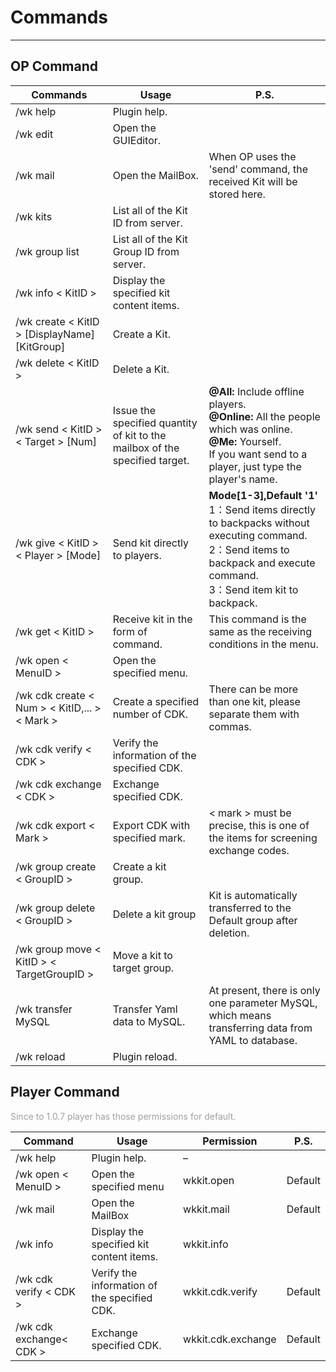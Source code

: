 # Commands

---

## OP Command


| Commands                                      | Usage                                                                       | P.S.                                                                                                                                                                              |
| ----------------------------------------------- | ----------------------------------------------------------------------------- | ----------------------------------------------------------------------------------------------------------------------------------------------------------------------------------- |
| /wk help                                      | Plugin help.                                                                |                                                                                                                                                                                   |
| /wk edit                                      | Open the GUIEditor.                                                         |                                                                                                                                                                                   |
| /wk mail                                      | Open the MailBox.                                                           | When OP uses the 'send' command, the received Kit will be stored here.                                                                                                            |
| /wk kits                                      | List all of the Kit ID from server.                                         |                                                                                                                                                                                   |
| /wk group list                                | List all of the Kit Group ID from server.                                   |                                                                                                                                                                                   |
| /wk info < KitID >                            | Display the specified kit content items.                                    |                                                                                                                                                                                   |
| /wk create < KitID > [DisplayName] [KitGroup] | Create a Kit.                                                               |                                                                                                                                                                                   |
| /wk delete < KitID >                          | Delete a Kit.                                                               |                                                                                                                                                                                   |
| /wk send < KitID > < Target > [Num]           | Issue the specified quantity of kit to the mailbox of the specified target. | **@All:** Include offline players.<br/> **@Online:** All the people which was online.<br/> **@Me:** Yourself. <br/> If you want send to a player, just type the player's name.    |
| /wk give < KitID > < Player > [Mode]          | Send kit directly to players.                                               | **Mode[1-3],Default '1'**<br/>1：Send items directly to backpacks without executing command.<br/>2：Send items to backpack and execute command.<br/>3：Send item kit to backpack. |
| /wk get < KitID >                             | Receive kit in the form of command.                                         | This command is the same as the receiving conditions in the menu.                                                                                                                 |
| /wk open < MenuID >                           | Open the specified menu.                                                    |                                                                                                                                                                                   |
| /wk cdk create < Num > < KitID,... > < Mark > | Create a specified number of CDK.                                           | There can be more than one kit, please separate them with commas.                                                                                                                 |
| /wk cdk verify < CDK >                        | Verify the information of the specified CDK.                                |                                                                                                                                                                                   |
| /wk cdk exchange < CDK >                      | Exchange specified CDK.                                                     |                                                                                                                                                                                   |
| /wk cdk export < Mark >                       | Export CDK with specified mark.                                             | < mark > must be precise, this is one of the items for screening exchange codes.                                                                                                  |
| /wk group create < GroupID >                  | Create a kit group.                                                         |                                                                                                                                                                                   |
| /wk group delete < GroupID >                  | Delete a kit group                                                          | Kit is automatically transferred to the Default group after deletion.                                                                                                             |
| /wk group move < KitID > < TargetGroupID >    | Move a kit to target group.                                                 |                                                                                                                                                                                   |
| /wk transfer MySQL                            | Transfer Yaml data to MySQL.                                                | At present, there is only one parameter MySQL, which means transferring data from YAML to database.                                                                               |
| /wk reload                                    | Plugin reload.                                                              |                                                                                                                                                                                   |

## Player Command

<font color="#a19f9d">Since to 1.0.7 player has those permissions for default.</font><br />


| Command                 | Usage                                        | Permission         | P.S.    |
| ------------------------- | ---------------------------------------------- | -------------------- | --------- |
| /wk help                | Plugin help.                                 | –                 |         |
| /wk open < MenuID >     | Open the specified menu                      | wkkit.open         | Default |
| /wk mail                | Open the MailBox                             | wkkit.mail         | Default |
| /wk info                | Display the specified kit content items.          | wkkit.info         | |
| /wk cdk verify < CDK >  | Verify the information of the specified CDK. | wkkit.cdk.verify   | Default |
| /wk cdk exchange< CDK > | Exchange specified CDK.                      | wkkit.cdk.exchange | Default |
